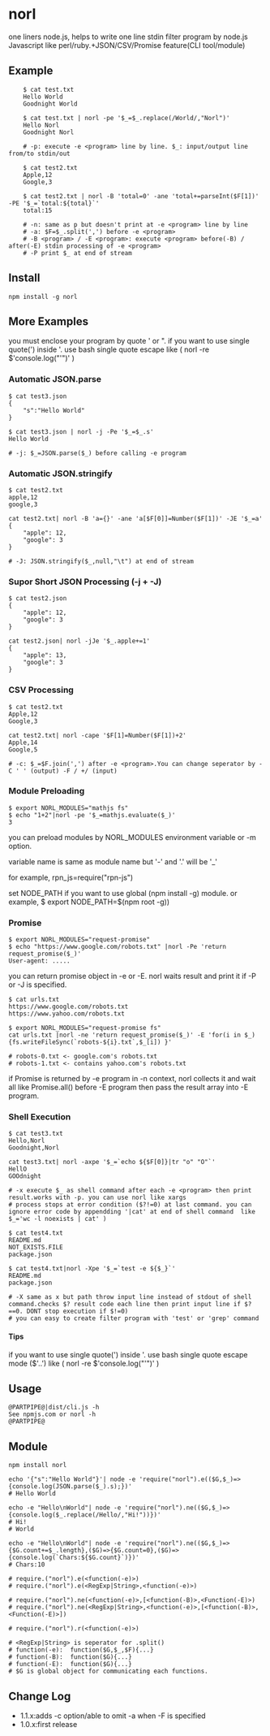 norl
==========

one liners node.js, helps to write one line stdin filter program by node.js Javascript like perl/ruby.+JSON/CSV/Promise feature(CLI tool/module)

## Example

```
	$ cat test.txt
	Hello World
	Goodnight World

	$ cat test.txt | norl -pe '$_=$_.replace(/World/,"Norl")'
	Hello Norl
	Goodnight Norl

	# -p: execute -e <program> line by line. $_: input/output line from/to stdin/out

	$ cat test2.txt
	Apple,12
	Google,3

	$ cat test2.txt | norl -B 'total=0' -ane 'total+=parseInt($F[1])' -PE '$_=`total:${total}`'
	total:15

	# -n: same as p but doesn't print at -e <program> line by line
	# -a: $F=$_.split(',') before -e <program>
	# -B <program> / -E <program>: execute <program> before(-B) / after(-E) stdin processing of -e <program>
	# -P print $_ at end of stream
```

## Install

```
npm install -g norl
```

## More Examples

you must enclose your program by quote ' or ". if you want to use single quote(') inside '. use bash single quote escape like ( norl -re $'console.log("\'")' )

### Automatic JSON.parse 

```
$ cat test3.json
{
	"s":"Hello World"
}

$ cat test3.json | norl -j -Pe '$_=$_.s'
Hello World

# -j: $_=JSON.parse($_) before calling -e program 
```

### Automatic JSON.stringify 

```
$ cat test2.txt
apple,12
google,3

cat test2.txt| norl -B 'a={}' -ane 'a[$F[0]]=Number($F[1])' -JE '$_=a'
{
	"apple": 12,
	"google": 3
}

# -J: JSON.stringify($_,null,"\t") at end of stream
```

### Supor Short JSON Processing (-j + -J)

```
$ cat test2.json
{
	"apple": 12,
	"google": 3
}

cat test2.json| norl -jJe '$_.apple+=1'
{
	"apple": 13,
	"google": 3
}
```

### CSV Processing

```
$ cat test2.txt
Apple,12
Google,3

cat test2.txt| norl -cape '$F[1]=Number($F[1])+2' 
Apple,14
Google,5

# -c: $_=$F.join(',') after -e <program>.You can change seperator by -C ' ' (output) -F / +/ (input)
```

### Module Preloading

```
$ export NORL_MODULES="mathjs fs"
$ echo "1+2"|norl -pe '$_=mathjs.evaluate($_)' 
3

```

you can preload modules by NORL_MODULES environment variable or -m option.

variable name is same as module name but '-' and '.' will be '_'

for example, rpn_js=require("rpn-js")

set NODE_PATH if you want to use global (npm install -g) module.  or example, $ export NODE_PATH=$(npm root -g))

### Promise

```
$ export NORL_MODULES="request-promise"
$ echo "https://www.google.com/robots.txt" |norl -Pe 'return request_promise($_)'
User-agent: ..... 
```

you can return promise object in -e  or -E. norl waits result and print it if -P or -J is specified.

```
$ cat urls.txt
https://www.google.com/robots.txt
https://www.yahoo.com/robots.txt

$ export NORL_MODULES="request-promise fs"
cat urls.txt |norl -ne 'return request_promise($_)' -E 'for(i in $_){fs.writeFileSync(`robots-${i}.txt`,$_[i]) }'

# robots-0.txt <- google.com's robots.txt
# robots-1.txt <- contains yahoo.com's robots.txt
```

if Promise is returned by -e program in -n context, norl collects it and wait all like Promise.all()  before -E program then pass the result array into -E program.

### Shell Execution

```
$ cat test3.txt
Hello,Norl
Goodnight,Norl

cat test3.txt| norl -axpe '$_=`echo ${$F[0]}|tr "o" "O"`'
HellO
GOOdnight

# -x execute $_ as shell command after each -e <program> then print result.works with -p. you can use norl like xargs
# process stops at error condition ($?!=0) at last command. you can ignore error code by appendding '|cat' at end of shell command  like $_='wc -l noexists | cat' )
```

```
$ cat test4.txt
README.md
NOT_EXISTS.FILE
package.json

$ cat test4.txt|norl -Xpe '$_=`test -e ${$_}`'
README.md
package.json

# -X same as x but path throw input line instead of stdout of shell command.checks $? result code each line then print input line if $?==0. DONT stop execution if $!=0)
# you can easy to create filter program with 'test' or 'grep' command 
```

#### Tips

if you want to use single quote(') inside '. use bash single quote escape mode ($'..') like ( norl -re $'console.log("\'")' )

## Usage

```
@PARTPIPE@|dist/cli.js -h
See npmjs.com or norl -h
@PARTPIPE@
```

## Module

```
npm install norl

echo '{"s":"Hello World"}'| node -e 'require("norl").e(($G,$_)=>{console.log(JSON.parse($_).s);})'
# Hello World

echo -e "Hello\nWorld"| node -e 'require("norl").ne(($G,$_)=>{console.log($_.replace(/Hello/,"Hi!"))})'
# Hi!
# World

echo -e "Hello\nWorld"| node -e 'require("norl").ne(($G,$_)=>{$G.count+=$_.length},($G)=>{$G.count=0},($G)=>{console.log(`Chars:${$G.count}`)})'
# Chars:10

# require.("norl").e(<function(-e)>)
# require.("norl").e(<RegExp|String>,<function(-e)>)

# require.("norl").ne(<function(-e)>,[<function(-B)>,<Function(-E)>)
# require.("norl").ne(<RegExp|String>,<function(-e)>,[<function(-B)>,<Function(-E)>])

# require.("norl").r(<function(-e)>)

# <RegExp|String> is seperator for .split() 
# function(-e):  function($G,$_,$F){...} 
# function(-B):  function($G){...} 
# function(-E):  function($G){...} 
# $G is global object for communicating each functions.
```
## Change Log

- 1.1.x:adds -c option/able to omit -a when -F is specified
- 1.0.x:first release
